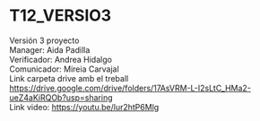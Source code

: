 # T12_VERSIO3
Versión 3 proyecto  
Manager: Aida Padilla  
Verificador: Andrea Hidalgo  
Comunicador: Mireia Carvajal  
Link carpeta drive amb el treball https://drive.google.com/drive/folders/17AsVRM-L-I2sLtC_HMa2-ueZ4aKiRQOb?usp=sharing  
Link video: https://youtu.be/lur2htP6Mlg
